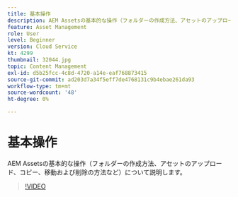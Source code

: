 ```yaml
---
title: 基本操作
description: AEM Assetsの基本的な操作（フォルダーの作成方法、アセットのアップロード、コピー、移動および削除の方法など）について説明します。
feature: Asset Management
role: User
level: Beginner
version: Cloud Service
kt: 4299
thumbnail: 32044.jpg
topic: Content Management
exl-id: d5b25fcc-4c8d-4720-a14e-eaf768873415
source-git-commit: ad203d7a34f5eff7de4768131c9b4ebae261da93
workflow-type: tm+mt
source-wordcount: '48'
ht-degree: 0%

---
```


# 基本操作

AEM Assetsの基本的な操作（フォルダーの作成方法、アセットのアップロード、コピー、移動および削除の方法など）について説明します。

>[!VIDEO](https://video.tv.adobe.com/v/32044/?quality=12&learn=on&hidetitle=true)

